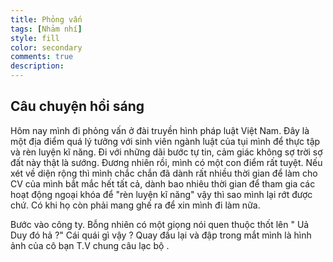 ```yaml
---
title: Phỏng vấn
tags: [Nhảm nhí]
style: fill
color: secondary
comments: true
description: 
---
```



## Câu chuyện hồi sáng

Hôm nay mình đi phỏng vấn ở đài truyền hình pháp luật Việt Nam. Đây là một địa điểm quá lý tưởng với sinh viên ngành luật của tụi mình để thực tập và rèn luyện kĩ năng. Đi với những dãi bước tự tin, cảm giác không sợ trời sợ đất này thật là sướng. Đương nhiên rồi, mình có một con điểm rất tuyệt. Nếu xét về diện rộng thì mình chắc chắn đã dành rất nhiều thời gian để làm cho CV của mình bắt mắc hết tất cả, dành bao nhiêu thời gian để tham gia các hoạt động ngoại khóa để "rèn luyện kĩ năng" vậy thì sao mình lại rớt được chứ. Có khi họ còn phải mang ghế ra để xin mình đi làm nữa. 

Bước vào công ty. Bỗng nhiên có một giọng nói quen thuộc thốt lên
" Uả Duy đó hả ?" 
Cái quái gì vậy ? Quay đầu lại và đập trong mắt mình là hình ảnh của cô bạn T.V chung câu lạc bộ .
